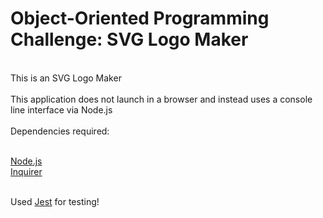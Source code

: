 # Object-Oriented Programming Challenge: SVG Logo Maker

<br>
This is an SVG Logo Maker
<br>

<br>
This application does not launch in a browser and instead uses a console line interface via Node.js <br>
<br>
Dependencies required: <br>
<br>

[Node.js](https://www.nodejs.org/en) <br>
[Inquirer](https://www.npmjs.com/package/inquirer) <br>
<br>

Used [Jest](https://www.npmjs.com/package/jest) for testing!<br>

